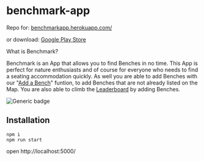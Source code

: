 # benchmark-app

Repo for: [benchmarkapp.herokuapp.com/](https://benchmarkapphosting2.herokuapp.com/)

or download: [Google Play Store](https://play.google.com/store/apps/details?id=com.naturestudios.benchmark)

What is Benchmark?

Benchmark is an App that allows you to find Benches in no time. This App is perfect for nature enthusiasts and of course for everyone who needs to find a seating accommodation quickly. As well you are able to add Benches with our "[Add a Bench](https://benchmarkapphosting2.herokuapp.com/add)" funtion, to add Benches that are not already listed on the Map. You are also able to climb the [Leaderboard](http://benchmarkapphosting2.herokuapp.com/leaderboard) by adding Benches.

![Generic badge](https://img.shields.io/badge/Bench%20Counter-1.6%20M-green)


## Installation
```
npm i 
npm run start
```
open http://localhost:5000/

